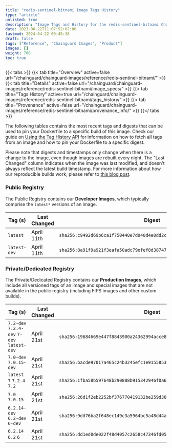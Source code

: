 ```yaml
---
title: "redis-sentinel-bitnami Image Tags History"
type: "article"
unlisted: true
description: "Image Tags and History for the redis-sentinel-bitnami Chainguard Image"
date: 2023-06-22T11:07:52+02:00
lastmod: 2024-04-22 00:45:38
draft: false
tags: ["Reference", "Chainguard Images", "Product"]
images: []
weight: 700
toc: true
---
```


{{< tabs >}}
{{< tab title="Overview" active=false url="/chainguard/chainguard-images/reference/redis-sentinel-bitnami/" >}}
{{< tab title="Details" active=false url="/chainguard/chainguard-images/reference/redis-sentinel-bitnami/image_specs/" >}}
{{< tab title="Tags History" active=true url="/chainguard/chainguard-images/reference/redis-sentinel-bitnami/tags_history/" >}}
{{< tab title="Provenance" active=false url="/chainguard/chainguard-images/reference/redis-sentinel-bitnami/provenance_info/" >}}
{{</ tabs >}}

The following tables contains the most recent tags and digests that can be used to pin your Dockerfile to a specific build of this image. Check our guide on [Using the Tag History API](/chainguard/chainguard-images/using-the-tag-history-api/) for information on how to fetch all tags from an image and how to pin your Dockerfile to a specific digest.

Please note that digests and timestamps only change when there is a change to the image, even though images are rebuilt every night. The "Last Changed" column indicates when the image was last modified, and doesn't always reflect the latest build timestamp. For more information about how our reproducible builds work, please refer to [this blog post](https://www.chainguard.dev/unchained/reproducing-chainguards-reproducible-image-builds).

### Public Registry
The Public Registry contains our **Developer Images**, which typically comprise the `latest*` versions of an image.

| Tag (s)       | Last Changed | Digest                                                                    |
|---------------|--------------|---------------------------------------------------------------------------|
|  `latest`     | April 11th   | `sha256:c9492d69b6ca1f750440e7d040d4e0dd2cfa9197dc3b258d32b4ab9088ac303d` |
|  `latest-dev` | April 11th   | `sha256:8a91f9a921f3eafa50adc79efef8d387476cc406af09da69756199c7d6c199b2` |


### Private/Dedicated Registry
The Private/Dedicated Registry contains our **Production Images**, which include all versioned tags of an image and special images that are not available in the public registry (including FIPS images and other custom builds).

| Tag (s)                                     | Last Changed | Digest                                                                    |
|---------------------------------------------|--------------|---------------------------------------------------------------------------|
|  `7.2-dev` `7.2.4-dev` `7-dev` `latest-dev` | April 21st   | `sha256:19684669e447f8843900a24362994acce8b6f6c255622f497db9694002c88d38` |
|  `7.0-dev` `7.0.15-dev`                     | April 21st   | `sha256:bacde97017a465c24b3245efc1e915585334576eb931e81f1b7e9489bfeef9a0` |
|  `latest` `7` `7.2.4` `7.2`                 | April 21st   | `sha256:1fba58b597648b290888b915342946f0a64f0cbe1a0df96eb1afb709ff3445f5` |
|  `7.0` `7.0.15`                             | April 21st   | `sha256:26d1f2eb2252bf376770419132be259d3062659aec72b89343de6aaae75e4441` |
|  `6.2.14-dev` `6.2-dev` `6-dev`             | April 21st   | `sha256:9dd76ba2f648ec149c3a5964bc5a48d44a82313c4427038ca21001922130c777` |
|  `6.2.14` `6.2` `6`                         | April 21st   | `sha256:dd1ed0de022f48d4057c2658c47346fd0546a3943727991e16fbacabdec8908d` |

